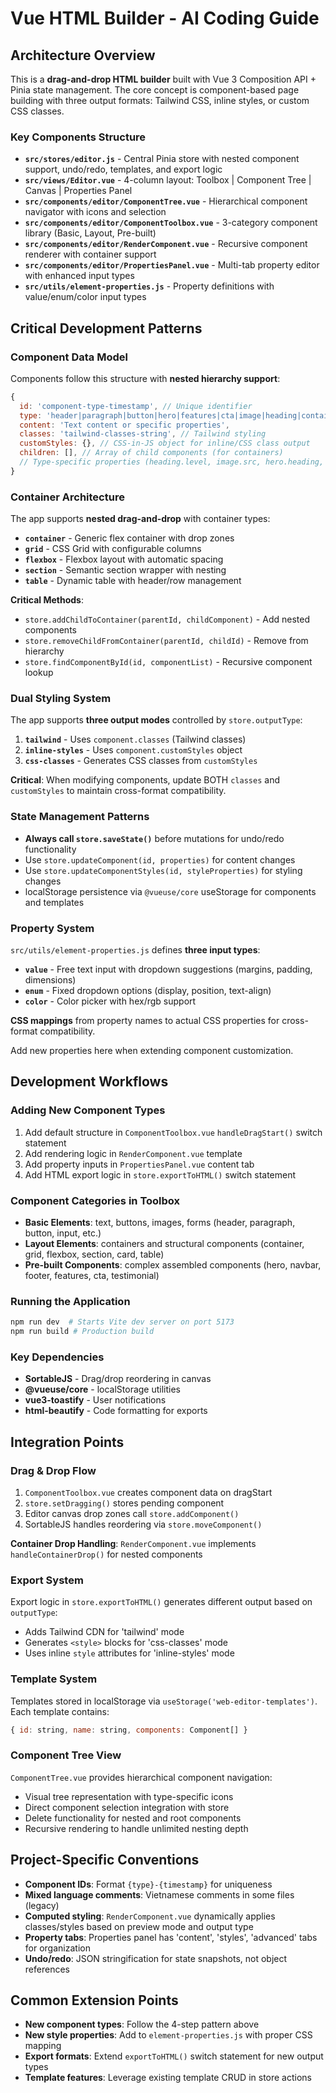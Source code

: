 # Vue HTML Builder - AI Coding Guide

## Architecture Overview

This is a **drag-and-drop HTML builder** built with Vue 3 Composition API + Pinia state management. The core concept is component-based page building with three output formats: Tailwind CSS, inline styles, or custom CSS classes.

### Key Components Structure
- **`src/stores/editor.js`** - Central Pinia store with nested component support, undo/redo, templates, and export logic
- **`src/views/Editor.vue`** - 4-column layout: Toolbox | Component Tree | Canvas | Properties Panel
- **`src/components/editor/ComponentTree.vue`** - Hierarchical component navigator with icons and selection
- **`src/components/editor/ComponentToolbox.vue`** - 3-category component library (Basic, Layout, Pre-built)
- **`src/components/editor/RenderComponent.vue`** - Recursive component renderer with container support
- **`src/components/editor/PropertiesPanel.vue`** - Multi-tab property editor with enhanced input types
- **`src/utils/element-properties.js`** - Property definitions with value/enum/color input types

## Critical Development Patterns

### Component Data Model
Components follow this structure with **nested hierarchy support**:
```javascript
{
  id: 'component-type-timestamp', // Unique identifier
  type: 'header|paragraph|button|hero|features|cta|image|heading|container|grid|flexbox|section',
  content: 'Text content or specific properties',
  classes: 'tailwind-classes-string', // Tailwind styling
  customStyles: {}, // CSS-in-JS object for inline/CSS class output
  children: [], // Array of child components (for containers)
  // Type-specific properties (heading.level, image.src, hero.heading, table.headers/rows, etc.)
}
```

### Container Architecture
The app supports **nested drag-and-drop** with container types:
- **`container`** - Generic flex container with drop zones
- **`grid`** - CSS Grid with configurable columns  
- **`flexbox`** - Flexbox layout with automatic spacing
- **`section`** - Semantic section wrapper with nesting
- **`table`** - Dynamic table with header/row management

**Critical Methods**:
- `store.addChildToContainer(parentId, childComponent)` - Add nested components
- `store.removeChildFromContainer(parentId, childId)` - Remove from hierarchy
- `store.findComponentById(id, componentList)` - Recursive component lookup

### Dual Styling System
The app supports **three output modes** controlled by `store.outputType`:
1. **`tailwind`** - Uses `component.classes` (Tailwind classes)
2. **`inline-styles`** - Uses `component.customStyles` object
3. **`css-classes`** - Generates CSS classes from `customStyles`

**Critical**: When modifying components, update BOTH `classes` and `customStyles` to maintain cross-format compatibility.

### State Management Patterns
- **Always call `store.saveState()`** before mutations for undo/redo functionality
- Use `store.updateComponent(id, properties)` for content changes
- Use `store.updateComponentStyles(id, styleProperties)` for styling changes
- localStorage persistence via `@vueuse/core` useStorage for components and templates

### Property System
`src/utils/element-properties.js` defines **three input types**:
- **`value`** - Free text input with dropdown suggestions (margins, padding, dimensions)
- **`enum`** - Fixed dropdown options (display, position, text-align)
- **`color`** - Color picker with hex/rgb support

**CSS mappings** from property names to actual CSS properties for cross-format compatibility.

Add new properties here when extending component customization.

## Development Workflows

### Adding New Component Types
1. Add default structure in `ComponentToolbox.vue` `handleDragStart()` switch statement
2. Add rendering logic in `RenderComponent.vue` template
3. Add property inputs in `PropertiesPanel.vue` content tab
4. Add HTML export logic in `store.exportToHTML()` switch statement

### Component Categories in Toolbox
- **Basic Elements**: text, buttons, images, forms (header, paragraph, button, input, etc.)
- **Layout Elements**: containers and structural components (container, grid, flexbox, section, card, table)
- **Pre-built Components**: complex assembled components (hero, navbar, footer, features, cta, testimonial)

### Running the Application
```bash
npm run dev  # Starts Vite dev server on port 5173
npm run build # Production build
```

### Key Dependencies
- **SortableJS** - Drag/drop reordering in canvas
- **@vueuse/core** - localStorage utilities
- **vue3-toastify** - User notifications
- **html-beautify** - Code formatting for exports

## Integration Points

### Drag & Drop Flow
1. `ComponentToolbox.vue` creates component data on dragStart
2. `store.setDragging()` stores pending component
3. Editor canvas drop zones call `store.addComponent()`
4. SortableJS handles reordering via `store.moveComponent()`

**Container Drop Handling**: `RenderComponent.vue` implements `handleContainerDrop()` for nested components

### Export System
Export logic in `store.exportToHTML()` generates different output based on `outputType`:
- Adds Tailwind CDN for 'tailwind' mode
- Generates `<style>` blocks for 'css-classes' mode  
- Uses inline `style` attributes for 'inline-styles' mode

### Template System
Templates stored in localStorage via `useStorage('web-editor-templates')`. Each template contains:
```javascript
{ id: string, name: string, components: Component[] }
```

### Component Tree View
`ComponentTree.vue` provides hierarchical component navigation:
- Visual tree representation with type-specific icons
- Direct component selection integration with store
- Delete functionality for nested and root components
- Recursive rendering to handle unlimited nesting depth

## Project-Specific Conventions

- **Component IDs**: Format `{type}-{timestamp}` for uniqueness
- **Mixed language comments**: Vietnamese comments in some files (legacy)
- **Computed styling**: `RenderComponent.vue` dynamically applies classes/styles based on preview mode and output type
- **Property tabs**: Properties panel has 'content', 'styles', 'advanced' tabs for organization
- **Undo/redo**: JSON stringification for state snapshots, not object references

## Common Extension Points

- **New component types**: Follow the 4-step pattern above
- **New style properties**: Add to `element-properties.js` with proper CSS mapping
- **Export formats**: Extend `exportToHTML()` switch statement for new output types
- **Template features**: Leverage existing template CRUD in store actions

